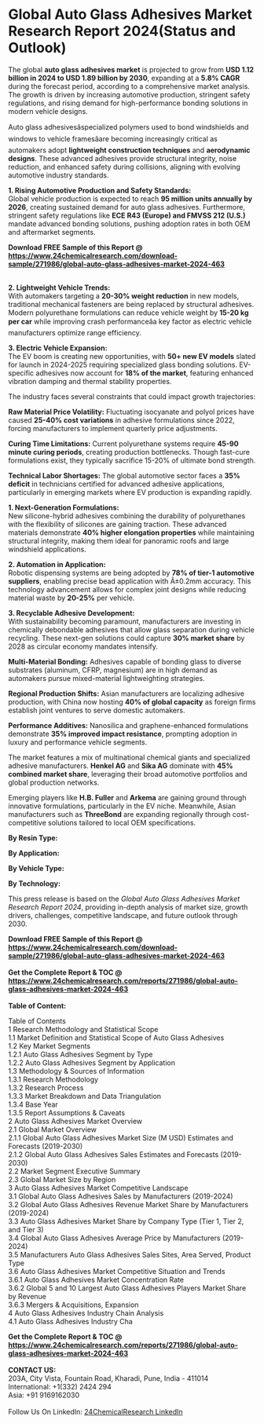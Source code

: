 <h1>Global Auto Glass Adhesives Market Research Report 2024(Status and Outlook)</h1><p>The global <strong>auto glass adhesives market</strong> is projected to grow from <strong>USD 1.12 billion in 2024 to USD 1.89 billion by 2030</strong>, expanding at a <strong>5.8% CAGR</strong> during the forecast period, according to a comprehensive market analysis. The growth is driven by increasing automotive production, stringent safety regulations, and rising demand for high-performance bonding solutions in modern vehicle designs.</p><p>Auto glass adhesivesâspecialized polymers used to bond windshields and windows to vehicle framesâare becoming increasingly critical as automakers adopt <strong>lightweight construction techniques</strong> and <strong>aerodynamic designs</strong>. These advanced adhesives provide structural integrity, noise reduction, and enhanced safety during collisions, aligning with evolving automotive industry standards.</p><p><strong>1. Rising Automotive Production and Safety Standards:</strong><br>
Global vehicle production is expected to reach <strong>95 million units annually by 2026</strong>, creating sustained demand for auto glass adhesives. Furthermore, stringent safety regulations like <strong>ECE R43 (Europe) and FMVSS 212 (U.S.)</strong> mandate advanced bonding solutions, pushing adoption rates in both OEM and aftermarket segments.</p><div><b>Download FREE Sample of this Report @ 
            <a href="https://www.24chemicalresearch.com/download-sample/271986/global-auto-glass-adhesives-market-2024-463">
            https://www.24chemicalresearch.com/download-sample/271986/global-auto-glass-adhesives-market-2024-463</a></b></div><br><p><strong>2. Lightweight Vehicle Trends:</strong><br>
With automakers targeting a <strong>20-30% weight reduction</strong> in new models, traditional mechanical fasteners are being replaced by structural adhesives. Modern polyurethane formulations can reduce vehicle weight by <strong>15-20 kg per car</strong> while improving crash performanceâa key factor as electric vehicle manufacturers optimize range efficiency.</p><p><strong>3. Electric Vehicle Expansion:</strong><br>
The EV boom is creating new opportunities, with <strong>50+ new EV models</strong> slated for launch in 2024-2025 requiring specialized glass bonding solutions. EV-specific adhesives now account for <strong>18% of the market</strong>, featuring enhanced vibration damping and thermal stability properties.</p><p>The industry faces several constraints that could impact growth trajectories:</p><p><strong>Raw Material Price Volatility:</strong> Fluctuating isocyanate and polyol prices have caused <strong>25-40% cost variations</strong> in adhesive formulations since 2022, forcing manufacturers to implement quarterly price adjustments.</p><p><strong>Curing Time Limitations:</strong> Current polyurethane systems require <strong>45-90 minute curing periods</strong>, creating production bottlenecks. Though fast-cure formulations exist, they typically sacrifice 15-20% of ultimate bond strength.</p><p><strong>Technical Labor Shortages:</strong> The global automotive sector faces a <strong>35% deficit</strong> in technicians certified for advanced adhesive applications, particularly in emerging markets where EV production is expanding rapidly.</p><p><strong>1. Next-Generation Formulations:</strong><br>
New silicone-hybrid adhesives combining the durability of polyurethanes with the flexibility of silicones are gaining traction. These advanced materials demonstrate <strong>40% higher elongation properties</strong> while maintaining structural integrity, making them ideal for panoramic roofs and large windshield applications.</p><p><strong>2. Automation in Application:</strong><br>
Robotic dispensing systems are being adopted by <strong>78% of tier-1 automotive suppliers</strong>, enabling precise bead application with Â±0.2mm accuracy. This technology advancement allows for complex joint designs while reducing material waste by <strong>20-25%</strong> per vehicle.</p><p><strong>3. Recyclable Adhesive Development:</strong><br>
With sustainability becoming paramount, manufacturers are investing in chemically debondable adhesives that allow glass separation during vehicle recycling. These next-gen solutions could capture <strong>30% market share</strong> by 2028 as circular economy mandates intensify.</p><p><strong>Multi-Material Bonding:</strong> Adhesives capable of bonding glass to diverse substrates (aluminum, CFRP, magnesium) are in high demand as automakers pursue mixed-material lightweighting strategies.</p><p><strong>Regional Production Shifts:</strong> Asian manufacturers are localizing adhesive production, with China now hosting <strong>40% of global capacity</strong> as foreign firms establish joint ventures to serve domestic automakers.</p><p><strong>Performance Additives:</strong> Nanosilica and graphene-enhanced formulations demonstrate <strong>35% improved impact resistance</strong>, prompting adoption in luxury and performance vehicle segments.</p><p>The market features a mix of multinational chemical giants and specialized adhesive manufacturers. <strong>Henkel AG</strong> and <strong>Sika AG</strong> dominate with <strong>45% combined market share</strong>, leveraging their broad automotive portfolios and global production networks.</p><p>Emerging players like <strong>H.B. Fuller</strong> and <strong>Arkema</strong> are gaining ground through innovative formulations, particularly in the EV niche. Meanwhile, Asian manufacturers such as <strong>ThreeBond</strong> are expanding regionally through cost-competitive solutions tailored to local OEM specifications.</p><p><strong>By Resin Type:</strong></p><p><strong>By Application:</strong></p><p><strong>By Vehicle Type:</strong></p><p><strong>By Technology:</strong></p><p>This press release is based on the <em>Global Auto Glass Adhesives Market Research Report 2024</em>, providing in-depth analysis of market size, growth drivers, challenges, competitive landscape, and future outlook through 2030.</p><div><b>Download FREE Sample of this Report @ 
            <a href="https://www.24chemicalresearch.com/download-sample/271986/global-auto-glass-adhesives-market-2024-463">
            https://www.24chemicalresearch.com/download-sample/271986/global-auto-glass-adhesives-market-2024-463</a></b></div><br><div><b>Get the Complete Report & TOC @ 
            <a href="https://www.24chemicalresearch.com/reports/271986/global-auto-glass-adhesives-market-2024-463">
            https://www.24chemicalresearch.com/reports/271986/global-auto-glass-adhesives-market-2024-463</a></b></div><br>
            <b>Table of Content:</b><p>Table of Contents<br />
1 Research Methodology and Statistical Scope<br />
1.1 Market Definition and Statistical Scope of Auto Glass Adhesives<br />
1.2 Key Market Segments<br />
1.2.1 Auto Glass Adhesives Segment by Type<br />
1.2.2 Auto Glass Adhesives Segment by Application<br />
1.3 Methodology & Sources of Information<br />
1.3.1 Research Methodology<br />
1.3.2 Research Process<br />
1.3.3 Market Breakdown and Data Triangulation<br />
1.3.4 Base Year<br />
1.3.5 Report Assumptions & Caveats<br />
2 Auto Glass Adhesives Market Overview<br />
2.1 Global Market Overview<br />
2.1.1 Global Auto Glass Adhesives Market Size (M USD) Estimates and Forecasts (2019-2030)<br />
2.1.2 Global Auto Glass Adhesives Sales Estimates and Forecasts (2019-2030)<br />
2.2 Market Segment Executive Summary<br />
2.3 Global Market Size by Region<br />
3 Auto Glass Adhesives Market Competitive Landscape<br />
3.1 Global Auto Glass Adhesives Sales by Manufacturers (2019-2024)<br />
3.2 Global Auto Glass Adhesives Revenue Market Share by Manufacturers (2019-2024)<br />
3.3 Auto Glass Adhesives Market Share by Company Type (Tier 1, Tier 2, and Tier 3)<br />
3.4 Global Auto Glass Adhesives Average Price by Manufacturers (2019-2024)<br />
3.5 Manufacturers Auto Glass Adhesives Sales Sites, Area Served, Product Type<br />
3.6 Auto Glass Adhesives Market Competitive Situation and Trends<br />
3.6.1 Auto Glass Adhesives Market Concentration Rate<br />
3.6.2 Global 5 and 10 Largest Auto Glass Adhesives Players Market Share by Revenue<br />
3.6.3 Mergers & Acquisitions, Expansion<br />
4 Auto Glass Adhesives Industry Chain Analysis<br />
4.1 Auto Glass Adhesives Industry Cha</p><div><b>Get the Complete Report & TOC @ 
            <a href="https://www.24chemicalresearch.com/reports/271986/global-auto-glass-adhesives-market-2024-463">
            https://www.24chemicalresearch.com/reports/271986/global-auto-glass-adhesives-market-2024-463</a></b></div><br><b>CONTACT US:</b><br>
            203A, City Vista, Fountain Road, Kharadi, Pune, India - 411014<br>
            International: +1(332) 2424 294<br>
            Asia: +91 9169162030 <br><br>
            Follow Us On LinkedIn: <a href="https://www.linkedin.com/company/24chemicalresearch/">24ChemicalResearch LinkedIn</a>